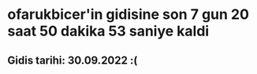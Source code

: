 # ofarukbicer'in gidisine son 7 gun 20 saat 50 dakika 53 saniye kaldi

## Gidis tarihi: 30.09.2022 :(